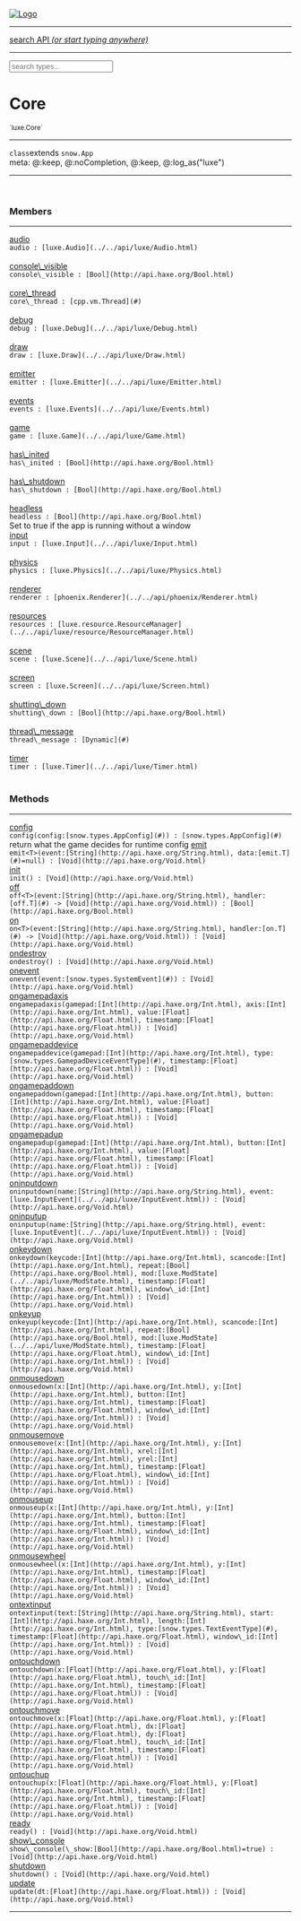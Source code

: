 
[![Logo](../../images/logo.png)](../../api/index.html)

<hr/>
<a href="#" id="search_bar" onclick="return;"><div> search API <em>(or start typing anywhere)</em> </div></a>
<hr/>

<script src="../../js/omnibar.js"> </script>
<link rel="stylesheet" type="text/css" href="../../css/omnibar.css" media="all">

<div id="omnibar"> <a href="#" onclick="return" id="omnibar_close"></a> <input id="omnibar_text" type="text" placeholder="search types..."></input></div>
<script  id="typelist" data-relpath="../../" data-types="Luxe,luxe.AppConfig,luxe.Audio,luxe.Camera,luxe.Circle,luxe.Color,luxe.ColorHSL,luxe.ColorHSV,luxe.Component,luxe.Core,luxe.Cursor,luxe.Debug,luxe.Draw,luxe.EmitHandler,luxe.Emitter,luxe.Entity,luxe.Events,luxe.Game,luxe.GamepadEvent,luxe.GamepadEventType,luxe.ID,luxe.Input,luxe.InputEvent,luxe.InputType,luxe.InteractState,luxe.Key,luxe.KeyEvent,luxe.Log,luxe.Matrix,luxe.Mesh,luxe.ModState,luxe.MouseButton,luxe.MouseEvent,luxe.NineSlice,luxe.Objects,luxe.Parcel,luxe.ParcelProgress,luxe.Particle,luxe.ParticleEmitter,luxe.ParticleEmitterInitData,luxe.ParticleSystem,luxe.Physics,luxe.PhysicsEngine,luxe.ProjectionType,luxe.Quaternion,luxe.Rectangle,luxe.Scan,luxe.Scene,luxe.Screen,luxe.SizeMode,luxe.Sound,luxe.Sprite,luxe.State,luxe.States,luxe.Text,luxe.TextAlign,luxe.TextEvent,luxe.TextEventType,luxe.Timer,luxe.TouchEvent,luxe.Transform,luxe.Vec,luxe.Vector,luxe.Visual,luxe._Core.CoreThreadRequest,luxe._Core.LoadShaderInfo,luxe._Core.LoadTextureInfo,luxe._Emitter.EmitNode,luxe._Events.EventConnection,luxe._Events.EventObject,luxe._Input.MouseButton_Impl_,luxe._NineSlice.Slice,luxe._Parcel.DataInfo,luxe._Parcel.FontInfo,luxe._Parcel.ShaderInfo,luxe._Parcel.SoundInfo,luxe._Parcel.TextInfo,luxe.collision.Collision,luxe.collision.CollisionData,luxe.collision.ShapeDrawer,luxe.collision.ShapeDrawerLuxe,luxe.collision.shapes.Circle,luxe.collision.shapes.Polygon,luxe.collision.shapes.Shape,luxe.components.Components,luxe.components.cameras.FlyCamera,luxe.components.render.MeshComponent,luxe.components.sprite.SpriteAnimation,luxe.components.sprite.SpriteAnimationData,luxe.components.sprite.SpriteAnimationEventData,luxe.components.sprite.SpriteAnimationFrame,luxe.components.sprite.SpriteAnimationFrameEvent,luxe.components.sprite.SpriteAnimationFrameSource,luxe.components.sprite.SpriteAnimationType,luxe.debug.BatcherDebugView,luxe.debug.DebugInspectorOptions,luxe.debug.DebugView,luxe.debug.Inspector,luxe.debug.ProfilerDebugView,luxe.debug.RenderStats,luxe.debug.StatsDebugView,luxe.debug.TraceDebugView,luxe.debug._ProfilerDebugView.ProfilerBar,luxe.debug._ProfilerDebugView.ProfilerValue,luxe.importers.obj.Data,luxe.importers.obj.Normal,luxe.importers.obj.Reader,luxe.importers.obj.UV,luxe.importers.obj.Vector,luxe.importers.obj.Vertex,luxe.importers.texturepacker.TexturePackerData,luxe.importers.texturepacker.TexturePackerFrame,luxe.importers.texturepacker.TexturePackerJSON,luxe.importers.texturepacker.TexturePackerJSONType,luxe.importers.texturepacker.TexturePackerMeta,luxe.importers.texturepacker.TexturePackerRect,luxe.importers.texturepacker.TexturePackerSize,luxe.importers.texturepacker.TexturePackerSpriteAnimation,luxe.importers.tiled.TiledLayer,luxe.importers.tiled.TiledMap,luxe.importers.tiled.TiledMapData,luxe.importers.tiled.TiledMapOptions,luxe.importers.tiled.TiledObject,luxe.importers.tiled.TiledObjectGroup,luxe.importers.tiled.TiledObjectType,luxe.importers.tiled.TiledPolyObject,luxe.importers.tiled.TiledPropertyTile,luxe.importers.tiled.TiledTile,luxe.importers.tiled.TiledTileset,luxe.macros.BuildVersion,luxe.macros.ComponentRules,luxe.macros.EntityRules,luxe.options.BatcherOptions,luxe.options.BitmapFontOptions,luxe.options.CameraOptions,luxe.options.CircleGeometryOptions,luxe.options.ColorOptions,luxe.options.ComponentOptions,luxe.options.DrawArcOptions,luxe.options.DrawBoxOptions,luxe.options.DrawCircleOptions,luxe.options.DrawLineOptions,luxe.options.DrawNgonOptions,luxe.options.DrawPlaneOptions,luxe.options.DrawRectangleOptions,luxe.options.DrawRingOptions,luxe.options.DrawTextureOptions,luxe.options.EntityOptions,luxe.options.FontOptions,luxe.options.GeometryOptions,luxe.options.LineGeometryOptions,luxe.options.LuxeCameraOptions,luxe.options.MeshOptions,luxe.options.NineSliceOptions,luxe.options.ParcelOptions,luxe.options.ParcelProgressOptions,luxe.options.ParticleEmitterOptions,luxe.options.ParticleOptions,luxe.options.PlaneGeometryOptions,luxe.options.QuadGeometryOptions,luxe.options.RectangleGeometryOptions,luxe.options.RenderProperties,luxe.options.ResourceOptions,luxe.options.SpriteOptions,luxe.options.StateOptions,luxe.options.StatesOptions,luxe.options.TextOptions,luxe.options.TextureOptions,luxe.options.TileLayerOptions,luxe.options.TileOptions,luxe.options.TilemapOptions,luxe.options.TilemapVisualOptions,luxe.options.TilesetOptions,luxe.options.TransformProperties,luxe.options.VisualOptions,luxe.options._DrawOptions.DrawOptions,luxe.options._FontOptions.FontOptions,luxe.resource.DataResource,luxe.resource.JSONResource,luxe.resource.Resource,luxe.resource.ResourceManager,luxe.resource.ResourceStats,luxe.resource.ResourceType,luxe.resource.SoundResource,luxe.resource.TextResource,luxe.structural.BST,luxe.structural.BSTNode,luxe.structural.BSTTraverseMethod,luxe.structural.Bag,luxe.structural.BalancedBST,luxe.structural.BalancedBSTNode,luxe.structural.BalancedBSTNode_phoenix_geometry_GeometryKey_phoenix_geometry_Geometry,luxe.structural.BalancedBSTTraverseMethod,luxe.structural.BalancedBST_phoenix_geometry_GeometryKey_phoenix_geometry_Geometry,luxe.structural.Heap,luxe.structural.Pool,luxe.structural.Stack,luxe.structural.StackNode,luxe.structural._Bag.BagNode,luxe.structural._BalancedBST.NodeColor,luxe.tilemaps.Isometric,luxe.tilemaps.IsometricVisual,luxe.tilemaps.Ortho,luxe.tilemaps.OrthoVisual,luxe.tilemaps.Tile,luxe.tilemaps.TileArray,luxe.tilemaps.TileLayer,luxe.tilemaps.TileOffset,luxe.tilemaps.Tilemap,luxe.tilemaps.TilemapOrientation,luxe.tilemaps.TilemapVisual,luxe.tilemaps.TilemapVisualLayerGeometry,luxe.tilemaps.Tileset,luxe.tween.Actuate,luxe.tween.BezierPath,luxe.tween.ComponentPath,luxe.tween.IComponentPath,luxe.tween.LinearPath,luxe.tween.MotionPath,luxe.tween.ObjectHash,luxe.tween.RotationPath,luxe.tween._Actuate.TweenTimer,luxe.tween.actuators.GenericActuator,luxe.tween.actuators.IGenericActuator,luxe.tween.actuators.MethodActuator,luxe.tween.actuators.MotionPathActuator,luxe.tween.actuators.PropertyDetails,luxe.tween.actuators.PropertyPathDetails,luxe.tween.actuators.SimpleActuator,luxe.tween.easing.Back,luxe.tween.easing.BackEaseIn,luxe.tween.easing.BackEaseInOut,luxe.tween.easing.BackEaseOut,luxe.tween.easing.Bounce,luxe.tween.easing.BounceEaseIn,luxe.tween.easing.BounceEaseInOut,luxe.tween.easing.BounceEaseOut,luxe.tween.easing.Cubic,luxe.tween.easing.CubicEaseIn,luxe.tween.easing.CubicEaseInOut,luxe.tween.easing.CubicEaseOut,luxe.tween.easing.Elastic,luxe.tween.easing.ElasticEaseIn,luxe.tween.easing.ElasticEaseInOut,luxe.tween.easing.ElasticEaseOut,luxe.tween.easing.Expo,luxe.tween.easing.ExpoEaseIn,luxe.tween.easing.ExpoEaseInOut,luxe.tween.easing.ExpoEaseOut,luxe.tween.easing.IEasing,luxe.tween.easing.Linear,luxe.tween.easing.LinearEaseNone,luxe.tween.easing.Quad,luxe.tween.easing.QuadEaseIn,luxe.tween.easing.QuadEaseInOut,luxe.tween.easing.QuadEaseOut,luxe.tween.easing.Quart,luxe.tween.easing.QuartEaseIn,luxe.tween.easing.QuartEaseInOut,luxe.tween.easing.QuartEaseOut,luxe.tween.easing.Quint,luxe.tween.easing.QuintEaseIn,luxe.tween.easing.QuintEaseInOut,luxe.tween.easing.QuintEaseOut,luxe.tween.easing.Sine,luxe.tween.easing.SineEaseIn,luxe.tween.easing.SineEaseInOut,luxe.tween.easing.SineEaseOut,luxe.utils.GeometryUtils,luxe.utils.Maths,luxe.utils.Murmur3,luxe.utils.UUID,luxe.utils.Utils,luxe.utils._UUID.Rule30,luxe.utils.unifill.CodePoint,luxe.utils.unifill.CodePointIter,luxe.utils.unifill.Exception,luxe.utils.unifill.InternalEncoding,luxe.utils.unifill.InternalEncodingBackwardIter,luxe.utils.unifill.InternalEncodingIter,luxe.utils.unifill.Unicode,luxe.utils.unifill.Unifill,luxe.utils.unifill.Utf,luxe.utils.unifill.Utf16,luxe.utils.unifill.Utf32,luxe.utils.unifill.Utf8,luxe.utils.unifill.UtfIter,luxe.utils.unifill.UtfTools,luxe.utils.unifill._CodePoint.CodePoint_Impl_,luxe.utils.unifill._InternalEncoding.UtfX,luxe.utils.unifill._Utf16.StringU16,luxe.utils.unifill._Utf16.StringU16Buffer,luxe.utils.unifill._Utf16.StringU16Buffer_Impl_,luxe.utils.unifill._Utf16.StringU16_Impl_,luxe.utils.unifill._Utf16.Utf16Impl,luxe.utils.unifill._Utf8.StringU8,luxe.utils.unifill._Utf8.StringU8_Impl_,luxe.utils.unifill._Utf8.Utf8Impl,phoenix.BatchGroup,phoenix.BatchState,phoenix.Batcher,phoenix.BatcherKey,phoenix.BitmapFont,phoenix.BlendEquation,phoenix.BlendMode,phoenix.Camera,phoenix.Character,phoenix.Circle,phoenix.ClampType,phoenix.Color,phoenix.ColorHSL,phoenix.ColorHSV,phoenix.ComponentOrder,phoenix.DualQuaternion,phoenix.FOVType,phoenix.FilterType,phoenix.FontInfo,phoenix.Matrix,phoenix.MatrixTransform,phoenix.PrimitiveType,phoenix.ProjectionType,phoenix.Quaternion,phoenix.Ray,phoenix.Rectangle,phoenix.RenderPass,phoenix.RenderPath,phoenix.RenderState,phoenix.RenderTexture,phoenix.Renderer,phoenix.RendererStats,phoenix.Shader,phoenix.Spatial,phoenix.TextAlign,phoenix.Texture,phoenix.Transform,phoenix.Uniform,phoenix.UniformType,phoenix.Vec,phoenix.Vector,phoenix._Batcher.BlendEquation_Impl_,phoenix._Batcher.BlendMode_Impl_,phoenix._Batcher.PrimitiveType_Impl_,phoenix._BitmapFont.Parser,phoenix._BitmapFont.TextAlign_Impl_,phoenix._Renderer.DefaultShader,phoenix._Renderer.DefaultShaders,phoenix._Shader.Location,phoenix._Shader.UniformType_Impl_,phoenix._Vector.ComponentOrder_Impl_,phoenix._Vector.Vec_Impl_,phoenix.geometry.ArcGeometry,phoenix.geometry.CircleGeometry,phoenix.geometry.CompositeGeometry,phoenix.geometry.Geometry,phoenix.geometry.GeometryKey,phoenix.geometry.GeometryState,phoenix.geometry.LineGeometry,phoenix.geometry.PackedQuad,phoenix.geometry.PackedQuadOptions,phoenix.geometry.PlaneGeometry,phoenix.geometry.QuadGeometry,phoenix.geometry.QuadPackGeometry,phoenix.geometry.RectangleGeometry,phoenix.geometry.RingGeometry,phoenix.geometry.TextGeometry,phoenix.geometry.TextGeometryOptions,phoenix.geometry.TextureCoord,phoenix.geometry.TextureCoordSet,phoenix.geometry.Vertex,phoenix.utils.Rendering"></script>


<h1>Core</h1>
<small>`luxe.Core`</small>



<hr/>

`class`extends <code><span>snow.App</span></code><br/><span class="meta">
meta: @:keep, @:noCompletion, @:keep, @:log_as(&quot;luxe&quot;)</span>

<hr/>


&nbsp;
&nbsp;




<h3>Members</h3> <hr/><span class="member apipage">
                <a name="audio"><a class="lift" href="#audio">audio</a></a><div class="clear"></div>
                <code class="signature apipage">audio : [luxe.Audio](../../api/luxe/Audio.html)</code><br/></span>
            <span class="small_desc_flat"></span><br/><span class="member apipage">
                <a name="console_visible"><a class="lift" href="#console_visible">console\_visible</a></a><div class="clear"></div>
                <code class="signature apipage">console\_visible : [Bool](http://api.haxe.org/Bool.html)</code><br/></span>
            <span class="small_desc_flat"></span><br/><span class="member apipage">
                <a name="core_thread"><a class="lift" href="#core_thread">core\_thread</a></a><div class="clear"></div>
                <code class="signature apipage">core\_thread : [cpp.vm.Thread](#)</code><br/></span>
            <span class="small_desc_flat"></span><br/><span class="member apipage">
                <a name="debug"><a class="lift" href="#debug">debug</a></a><div class="clear"></div>
                <code class="signature apipage">debug : [luxe.Debug](../../api/luxe/Debug.html)</code><br/></span>
            <span class="small_desc_flat"></span><br/><span class="member apipage">
                <a name="draw"><a class="lift" href="#draw">draw</a></a><div class="clear"></div>
                <code class="signature apipage">draw : [luxe.Draw](../../api/luxe/Draw.html)</code><br/></span>
            <span class="small_desc_flat"></span><br/><span class="member apipage">
                <a name="emitter"><a class="lift" href="#emitter">emitter</a></a><div class="clear"></div>
                <code class="signature apipage">emitter : [luxe.Emitter](../../api/luxe/Emitter.html)</code><br/></span>
            <span class="small_desc_flat"></span><br/><span class="member apipage">
                <a name="events"><a class="lift" href="#events">events</a></a><div class="clear"></div>
                <code class="signature apipage">events : [luxe.Events](../../api/luxe/Events.html)</code><br/></span>
            <span class="small_desc_flat"></span><br/><span class="member apipage">
                <a name="game"><a class="lift" href="#game">game</a></a><div class="clear"></div>
                <code class="signature apipage">game : [luxe.Game](../../api/luxe/Game.html)</code><br/></span>
            <span class="small_desc_flat"></span><br/><span class="member apipage">
                <a name="has_inited"><a class="lift" href="#has_inited">has\_inited</a></a><div class="clear"></div>
                <code class="signature apipage">has\_inited : [Bool](http://api.haxe.org/Bool.html)</code><br/></span>
            <span class="small_desc_flat"></span><br/><span class="member apipage">
                <a name="has_shutdown"><a class="lift" href="#has_shutdown">has\_shutdown</a></a><div class="clear"></div>
                <code class="signature apipage">has\_shutdown : [Bool](http://api.haxe.org/Bool.html)</code><br/></span>
            <span class="small_desc_flat"></span><br/><span class="member apipage">
                <a name="headless"><a class="lift" href="#headless">headless</a></a><div class="clear"></div>
                <code class="signature apipage">headless : [Bool](http://api.haxe.org/Bool.html)</code><br/></span>
            <span class="small_desc_flat">Set to true if the app is running without a window</span><br/><span class="member apipage">
                <a name="input"><a class="lift" href="#input">input</a></a><div class="clear"></div>
                <code class="signature apipage">input : [luxe.Input](../../api/luxe/Input.html)</code><br/></span>
            <span class="small_desc_flat"></span><br/><span class="member apipage">
                <a name="physics"><a class="lift" href="#physics">physics</a></a><div class="clear"></div>
                <code class="signature apipage">physics : [luxe.Physics](../../api/luxe/Physics.html)</code><br/></span>
            <span class="small_desc_flat"></span><br/><span class="member apipage">
                <a name="renderer"><a class="lift" href="#renderer">renderer</a></a><div class="clear"></div>
                <code class="signature apipage">renderer : [phoenix.Renderer](../../api/phoenix/Renderer.html)</code><br/></span>
            <span class="small_desc_flat"></span><br/><span class="member apipage">
                <a name="resources"><a class="lift" href="#resources">resources</a></a><div class="clear"></div>
                <code class="signature apipage">resources : [luxe.resource.ResourceManager](../../api/luxe/resource/ResourceManager.html)</code><br/></span>
            <span class="small_desc_flat"></span><br/><span class="member apipage">
                <a name="scene"><a class="lift" href="#scene">scene</a></a><div class="clear"></div>
                <code class="signature apipage">scene : [luxe.Scene](../../api/luxe/Scene.html)</code><br/></span>
            <span class="small_desc_flat"></span><br/><span class="member apipage">
                <a name="screen"><a class="lift" href="#screen">screen</a></a><div class="clear"></div>
                <code class="signature apipage">screen : [luxe.Screen](../../api/luxe/Screen.html)</code><br/></span>
            <span class="small_desc_flat"></span><br/><span class="member apipage">
                <a name="shutting_down"><a class="lift" href="#shutting_down">shutting\_down</a></a><div class="clear"></div>
                <code class="signature apipage">shutting\_down : [Bool](http://api.haxe.org/Bool.html)</code><br/></span>
            <span class="small_desc_flat"></span><br/><span class="member apipage">
                <a name="thread_message"><a class="lift" href="#thread_message">thread\_message</a></a><div class="clear"></div>
                <code class="signature apipage">thread\_message : [Dynamic](#)</code><br/></span>
            <span class="small_desc_flat"></span><br/><span class="member apipage">
                <a name="timer"><a class="lift" href="#timer">timer</a></a><div class="clear"></div>
                <code class="signature apipage">timer : [luxe.Timer](../../api/luxe/Timer.html)</code><br/></span>
            <span class="small_desc_flat"></span><br/>


<h3>Methods</h3> <hr/><span class="method apipage">
            <a name="config"><a class="lift" href="#config">config</a></a><div class="clear"></div>
            <code class="signature apipage">config(config:[snow.types.AppConfig](#)<span></span>) : [snow.types.AppConfig](#)</code><br/><span class="small_desc_flat">return what the game decides for runtime config</span>


</span>
<span class="method apipage">
            <a name="emit"><a class="lift" href="#emit">emit</a></a><div class="clear"></div>
            <code class="signature apipage">emit&lt;T&gt;(event:[String](http://api.haxe.org/String.html)<span></span>, data:[emit.T](#)<span>=null</span>) : [Void](http://api.haxe.org/Void.html)</code><br/><span class="small_desc_flat"></span>


</span>
<span class="method apipage">
            <a name="init"><a class="lift" href="#init">init</a></a><div class="clear"></div>
            <code class="signature apipage">init() : [Void](http://api.haxe.org/Void.html)</code><br/><span class="small_desc_flat"></span>


</span>
<span class="method apipage">
            <a name="off"><a class="lift" href="#off">off</a></a><div class="clear"></div>
            <code class="signature apipage">off&lt;T&gt;(event:[String](http://api.haxe.org/String.html)<span></span>, handler:[off.T](#)&nbsp;-&gt; [Void](http://api.haxe.org/Void.html)<span></span>) : [Bool](http://api.haxe.org/Bool.html)</code><br/><span class="small_desc_flat"></span>


</span>
<span class="method apipage">
            <a name="on"><a class="lift" href="#on">on</a></a><div class="clear"></div>
            <code class="signature apipage">on&lt;T&gt;(event:[String](http://api.haxe.org/String.html)<span></span>, handler:[on.T](#)&nbsp;-&gt; [Void](http://api.haxe.org/Void.html)<span></span>) : [Void](http://api.haxe.org/Void.html)</code><br/><span class="small_desc_flat"></span>


</span>
<span class="method apipage">
            <a name="ondestroy"><a class="lift" href="#ondestroy">ondestroy</a></a><div class="clear"></div>
            <code class="signature apipage">ondestroy() : [Void](http://api.haxe.org/Void.html)</code><br/><span class="small_desc_flat"></span>


</span>
<span class="method apipage">
            <a name="onevent"><a class="lift" href="#onevent">onevent</a></a><div class="clear"></div>
            <code class="signature apipage">onevent(event:[snow.types.SystemEvent](#)<span></span>) : [Void](http://api.haxe.org/Void.html)</code><br/><span class="small_desc_flat"></span>


</span>
<span class="method apipage">
            <a name="ongamepadaxis"><a class="lift" href="#ongamepadaxis">ongamepadaxis</a></a><div class="clear"></div>
            <code class="signature apipage">ongamepadaxis(gamepad:[Int](http://api.haxe.org/Int.html)<span></span>, axis:[Int](http://api.haxe.org/Int.html)<span></span>, value:[Float](http://api.haxe.org/Float.html)<span></span>, timestamp:[Float](http://api.haxe.org/Float.html)<span></span>) : [Void](http://api.haxe.org/Void.html)</code><br/><span class="small_desc_flat"></span>


</span>
<span class="method apipage">
            <a name="ongamepaddevice"><a class="lift" href="#ongamepaddevice">ongamepaddevice</a></a><div class="clear"></div>
            <code class="signature apipage">ongamepaddevice(gamepad:[Int](http://api.haxe.org/Int.html)<span></span>, type:[snow.types.GamepadDeviceEventType](#)<span></span>, timestamp:[Float](http://api.haxe.org/Float.html)<span></span>) : [Void](http://api.haxe.org/Void.html)</code><br/><span class="small_desc_flat"></span>


</span>
<span class="method apipage">
            <a name="ongamepaddown"><a class="lift" href="#ongamepaddown">ongamepaddown</a></a><div class="clear"></div>
            <code class="signature apipage">ongamepaddown(gamepad:[Int](http://api.haxe.org/Int.html)<span></span>, button:[Int](http://api.haxe.org/Int.html)<span></span>, value:[Float](http://api.haxe.org/Float.html)<span></span>, timestamp:[Float](http://api.haxe.org/Float.html)<span></span>) : [Void](http://api.haxe.org/Void.html)</code><br/><span class="small_desc_flat"></span>


</span>
<span class="method apipage">
            <a name="ongamepadup"><a class="lift" href="#ongamepadup">ongamepadup</a></a><div class="clear"></div>
            <code class="signature apipage">ongamepadup(gamepad:[Int](http://api.haxe.org/Int.html)<span></span>, button:[Int](http://api.haxe.org/Int.html)<span></span>, value:[Float](http://api.haxe.org/Float.html)<span></span>, timestamp:[Float](http://api.haxe.org/Float.html)<span></span>) : [Void](http://api.haxe.org/Void.html)</code><br/><span class="small_desc_flat"></span>


</span>
<span class="method apipage">
            <a name="oninputdown"><a class="lift" href="#oninputdown">oninputdown</a></a><div class="clear"></div>
            <code class="signature apipage">oninputdown(name:[String](http://api.haxe.org/String.html)<span></span>, event:[luxe.InputEvent](../../api/luxe/InputEvent.html)<span></span>) : [Void](http://api.haxe.org/Void.html)</code><br/><span class="small_desc_flat"></span>


</span>
<span class="method apipage">
            <a name="oninputup"><a class="lift" href="#oninputup">oninputup</a></a><div class="clear"></div>
            <code class="signature apipage">oninputup(name:[String](http://api.haxe.org/String.html)<span></span>, event:[luxe.InputEvent](../../api/luxe/InputEvent.html)<span></span>) : [Void](http://api.haxe.org/Void.html)</code><br/><span class="small_desc_flat"></span>


</span>
<span class="method apipage">
            <a name="onkeydown"><a class="lift" href="#onkeydown">onkeydown</a></a><div class="clear"></div>
            <code class="signature apipage">onkeydown(keycode:[Int](http://api.haxe.org/Int.html)<span></span>, scancode:[Int](http://api.haxe.org/Int.html)<span></span>, repeat:[Bool](http://api.haxe.org/Bool.html)<span></span>, mod:[luxe.ModState](../../api/luxe/ModState.html)<span></span>, timestamp:[Float](http://api.haxe.org/Float.html)<span></span>, window\_id:[Int](http://api.haxe.org/Int.html)<span></span>) : [Void](http://api.haxe.org/Void.html)</code><br/><span class="small_desc_flat"></span>


</span>
<span class="method apipage">
            <a name="onkeyup"><a class="lift" href="#onkeyup">onkeyup</a></a><div class="clear"></div>
            <code class="signature apipage">onkeyup(keycode:[Int](http://api.haxe.org/Int.html)<span></span>, scancode:[Int](http://api.haxe.org/Int.html)<span></span>, repeat:[Bool](http://api.haxe.org/Bool.html)<span></span>, mod:[luxe.ModState](../../api/luxe/ModState.html)<span></span>, timestamp:[Float](http://api.haxe.org/Float.html)<span></span>, window\_id:[Int](http://api.haxe.org/Int.html)<span></span>) : [Void](http://api.haxe.org/Void.html)</code><br/><span class="small_desc_flat"></span>


</span>
<span class="method apipage">
            <a name="onmousedown"><a class="lift" href="#onmousedown">onmousedown</a></a><div class="clear"></div>
            <code class="signature apipage">onmousedown(x:[Int](http://api.haxe.org/Int.html)<span></span>, y:[Int](http://api.haxe.org/Int.html)<span></span>, button:[Int](http://api.haxe.org/Int.html)<span></span>, timestamp:[Float](http://api.haxe.org/Float.html)<span></span>, window\_id:[Int](http://api.haxe.org/Int.html)<span></span>) : [Void](http://api.haxe.org/Void.html)</code><br/><span class="small_desc_flat"></span>


</span>
<span class="method apipage">
            <a name="onmousemove"><a class="lift" href="#onmousemove">onmousemove</a></a><div class="clear"></div>
            <code class="signature apipage">onmousemove(x:[Int](http://api.haxe.org/Int.html)<span></span>, y:[Int](http://api.haxe.org/Int.html)<span></span>, xrel:[Int](http://api.haxe.org/Int.html)<span></span>, yrel:[Int](http://api.haxe.org/Int.html)<span></span>, timestamp:[Float](http://api.haxe.org/Float.html)<span></span>, window\_id:[Int](http://api.haxe.org/Int.html)<span></span>) : [Void](http://api.haxe.org/Void.html)</code><br/><span class="small_desc_flat"></span>


</span>
<span class="method apipage">
            <a name="onmouseup"><a class="lift" href="#onmouseup">onmouseup</a></a><div class="clear"></div>
            <code class="signature apipage">onmouseup(x:[Int](http://api.haxe.org/Int.html)<span></span>, y:[Int](http://api.haxe.org/Int.html)<span></span>, button:[Int](http://api.haxe.org/Int.html)<span></span>, timestamp:[Float](http://api.haxe.org/Float.html)<span></span>, window\_id:[Int](http://api.haxe.org/Int.html)<span></span>) : [Void](http://api.haxe.org/Void.html)</code><br/><span class="small_desc_flat"></span>


</span>
<span class="method apipage">
            <a name="onmousewheel"><a class="lift" href="#onmousewheel">onmousewheel</a></a><div class="clear"></div>
            <code class="signature apipage">onmousewheel(x:[Int](http://api.haxe.org/Int.html)<span></span>, y:[Int](http://api.haxe.org/Int.html)<span></span>, timestamp:[Float](http://api.haxe.org/Float.html)<span></span>, window\_id:[Int](http://api.haxe.org/Int.html)<span></span>) : [Void](http://api.haxe.org/Void.html)</code><br/><span class="small_desc_flat"></span>


</span>
<span class="method apipage">
            <a name="ontextinput"><a class="lift" href="#ontextinput">ontextinput</a></a><div class="clear"></div>
            <code class="signature apipage">ontextinput(text:[String](http://api.haxe.org/String.html)<span></span>, start:[Int](http://api.haxe.org/Int.html)<span></span>, length:[Int](http://api.haxe.org/Int.html)<span></span>, type:[snow.types.TextEventType](#)<span></span>, timestamp:[Float](http://api.haxe.org/Float.html)<span></span>, window\_id:[Int](http://api.haxe.org/Int.html)<span></span>) : [Void](http://api.haxe.org/Void.html)</code><br/><span class="small_desc_flat"></span>


</span>
<span class="method apipage">
            <a name="ontouchdown"><a class="lift" href="#ontouchdown">ontouchdown</a></a><div class="clear"></div>
            <code class="signature apipage">ontouchdown(x:[Float](http://api.haxe.org/Float.html)<span></span>, y:[Float](http://api.haxe.org/Float.html)<span></span>, touch\_id:[Int](http://api.haxe.org/Int.html)<span></span>, timestamp:[Float](http://api.haxe.org/Float.html)<span></span>) : [Void](http://api.haxe.org/Void.html)</code><br/><span class="small_desc_flat"></span>


</span>
<span class="method apipage">
            <a name="ontouchmove"><a class="lift" href="#ontouchmove">ontouchmove</a></a><div class="clear"></div>
            <code class="signature apipage">ontouchmove(x:[Float](http://api.haxe.org/Float.html)<span></span>, y:[Float](http://api.haxe.org/Float.html)<span></span>, dx:[Float](http://api.haxe.org/Float.html)<span></span>, dy:[Float](http://api.haxe.org/Float.html)<span></span>, touch\_id:[Int](http://api.haxe.org/Int.html)<span></span>, timestamp:[Float](http://api.haxe.org/Float.html)<span></span>) : [Void](http://api.haxe.org/Void.html)</code><br/><span class="small_desc_flat"></span>


</span>
<span class="method apipage">
            <a name="ontouchup"><a class="lift" href="#ontouchup">ontouchup</a></a><div class="clear"></div>
            <code class="signature apipage">ontouchup(x:[Float](http://api.haxe.org/Float.html)<span></span>, y:[Float](http://api.haxe.org/Float.html)<span></span>, touch\_id:[Int](http://api.haxe.org/Int.html)<span></span>, timestamp:[Float](http://api.haxe.org/Float.html)<span></span>) : [Void](http://api.haxe.org/Void.html)</code><br/><span class="small_desc_flat"></span>


</span>
<span class="method apipage">
            <a name="ready"><a class="lift" href="#ready">ready</a></a><div class="clear"></div>
            <code class="signature apipage">ready() : [Void](http://api.haxe.org/Void.html)</code><br/><span class="small_desc_flat"></span>


</span>
<span class="method apipage">
            <a name="show_console"><a class="lift" href="#show_console">show\_console</a></a><div class="clear"></div>
            <code class="signature apipage">show\_console(\_show:[Bool](http://api.haxe.org/Bool.html)<span>=true</span>) : [Void](http://api.haxe.org/Void.html)</code><br/><span class="small_desc_flat"></span>


</span>
<span class="method apipage">
            <a name="shutdown"><a class="lift" href="#shutdown">shutdown</a></a><div class="clear"></div>
            <code class="signature apipage">shutdown() : [Void](http://api.haxe.org/Void.html)</code><br/><span class="small_desc_flat"></span>


</span>
<span class="method apipage">
            <a name="update"><a class="lift" href="#update">update</a></a><div class="clear"></div>
            <code class="signature apipage">update(dt:[Float](http://api.haxe.org/Float.html)<span></span>) : [Void](http://api.haxe.org/Void.html)</code><br/><span class="small_desc_flat"></span>


</span>



<hr/>

&nbsp;
&nbsp;
&nbsp;
&nbsp;
